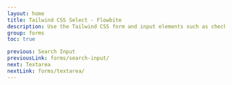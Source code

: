 ```yaml
---
layout: home
title: Tailwind CSS Select - Flowbite
description: Use the Tailwind CSS form and input elements such as checkboxes, radios, textarea, text inputs to collect information from users with Flowbite
group: forms
toc: true

previous: Search Input
previousLink: forms/search-input/
next: Textarea
nextLink: forms/textarea/
---
```

